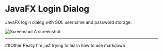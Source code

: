 # JavaFX Login Dialog
JavaFX login dialog with SQL username and password storage.

![Screenshot](https://github.com/doughepi/JavaFX_Login_Dialog/blob/master/login.PNG)
A screenshot.

***

##Other
Really I'm just trying to learn how to use markdown.
